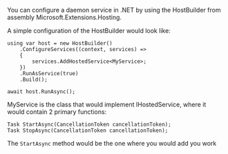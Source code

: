 You can configure a daemon service in .NET by using the HostBuilder from assembly Microsoft.Extensions.Hosting. 

A simple configuration of the HostBuilder would look like:

```
using var host = new HostBuilder()
    .ConfigureServices((context, services) =>
    {
        services.AddHostedService<MyService>;
    })
    .RunAsService(true)
    .Build();

await host.RunAsync();
```

MyService is the class that would implement IHostedService, where it would contain 2 primary functions:

```
Task StartAsync(CancellationToken cancellationToken);
Task StopAsync(CancellationToken cancellationToken);
```

The `StartAsync` method would be the one where you would add you work